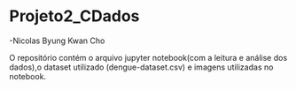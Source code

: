# Projeto2_CDados

-Nicolas Byung Kwan Cho

O repositório contém o arquivo jupyter notebook(com a leitura e análise dos dados),o dataset utilizado (dengue-dataset.csv) e imagens utilizadas no notebook. 
